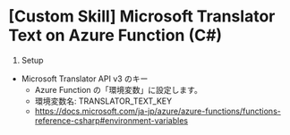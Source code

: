 ﻿# [Custom Skill] Microsoft Translator Text on Azure Function (C#)

1. Setup

- Microsoft Translator API v3 のキー
  - Azure Function の「環境変数」に設定します。
  - 環境変数名: TRANSLATOR_TEXT_KEY 
  - https://docs.microsoft.com/ja-jp/azure/azure-functions/functions-reference-csharp#environment-variables

